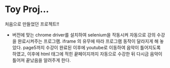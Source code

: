 # Toy Proj...

처음으로 만들었던 프로젝트!!

- 버전에 맞는 chrome driver를 설치하여 selenium을 작동시켜 자동으로 강의 수강을 완료시켜주는 프로그램.
iframe 의 유무에 따라 프로그램 동작이 달라지게 해 놓았다.
page5까지 수강이 완료된 이후에 youtube로 이동하여 음악이 틀어지도록 하였고,
이후에 html 태그에 적힌 끝페이지까지 자동으로 수강한 뒤 다시금 음악이 틀어져 끝났음을 알려주게 한다.
